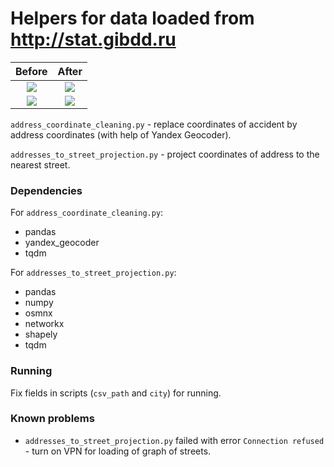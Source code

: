 # Helpers for data loaded from http://stat.gibdd.ru

| Before             |  After |
:-------------------------:|:-------------------------:
![](https://github.com/grisme/dtp_stat_helpers/blob/master/pictures/before.jpg)  |  ![](https://github.com/grisme/dtp_stat_helpers/blob/master/pictures/after.jpg)
![](https://github.com/grisme/dtp_stat_helpers/blob/master/pictures/before1.jpg)  |  ![](https://github.com/grisme/dtp_stat_helpers/blob/master/pictures/after1.jpg)

`address_coordinate_cleaning.py` - replace coordinates of accident by address coordinates (with help of Yandex Geocoder).

`addresses_to_street_projection.py` - project coordinates of address to the nearest street.

### Dependencies
For `address_coordinate_cleaning.py`:
  * pandas
  * yandex_geocoder
  * tqdm
  
For `addresses_to_street_projection.py`:
  * pandas
  * numpy
  * osmnx
  * networkx
  * shapely
  * tqdm
  
### Running
Fix fields in scripts (`csv_path` and `city`) for running.

### Known problems
* `addresses_to_street_projection.py` failed with error `Connection refused` - turn on VPN for loading of graph of streets.
